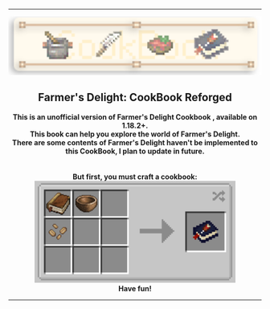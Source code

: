 ---

<div align="center">
    <img width=800 src="https://raw.githubusercontent.com/Hotakus/fd-cookbook-reforged/master/src/main/resources/logo.png">
    <h2>Farmer's Delight: CookBook Reforged</h2>
    <p><strong>
      This is an unofficial version of Farmer's Delight Cookbook , available on 1.18.2+.  <br>
      This book can help you explore the world of Farmer's Delight.  <br>
      There are some contents of Farmer's Delight haven't be implemented to this CookBook, I plan to update in future. <br>
      <br><br>But first, you must craft a cookbook: <br>
      <img width=400 src="https://raw.githubusercontent.com/Hotakus/fd-cookbook-reforged/master/src/main/resources/recipes.png"> <br>
      Have fun!
    </strong></p>
</div>

----